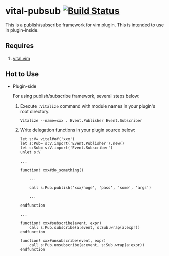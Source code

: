 vital-pubsub [![Build Status](https://travis-ci.org/kamichidu/vital-pubsub.svg?branch=master)](https://travis-ci.org/kamichidu/vital-pubsub)
====================================================================================================
This is a publish/subscribe framework for vim plugin.
This is intended to use in plugin-inside.

Requires
----------------------------------------------------------------------------------------------------
1. [vital.vim](https://github.com/vim-jp/vital.vim)

Hot to Use
----------------------------------------------------------------------------------------------------
* Plugin-side

    For using publish/subscribe framework, several steps below:

    1. Execute `:Vitalize` command with module names in your plugin's root directory.

        `Vitalize --name=xxx . Event.Publisher Event.Subscriber`

    1. Write delegation functions in your plugin source below:

        ```vim:
        let s:V= vital#of('xxx')
        let s:Pub= s:V.import('Event.Publisher').new()
        let s:Sub= s:V.import('Event.Subscriber')
        unlet s:V

        ...

        function! xxx#do_something()

            ...

            call s:Pub.publish('xxx/hoge', 'pass', 'some', 'args')

            ...

        endfunction

        ...

        function! xxx#subscribe(event, expr)
            call s:Pub.subscribe(a:event, s:Sub.wrap(a:expr))
        endfunction

        function! xxx#unsubscribe(event, expr)
            call s:Pub.unsubscribe(a:event, s:Sub.wrap(a:expr))
        endfunction
        ```
